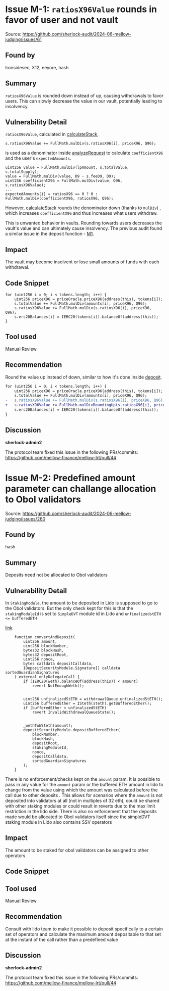 # Issue M-1: `ratiosX96Value` rounds in favor of user and not vault 

Source: https://github.com/sherlock-audit/2024-06-mellow-judging/issues/61 

## Found by 
Ironsidesec, X12, eeyore, hash
## Summary
`ratiosX96Value` is rounded down instead of up, causing withdrawals to favor users. This can slowly decrease the value in our vault, potentially leading to insolvency.

## Vulnerability Detail
`ratiosX96Value`, calculated in [calculateStack](https://github.com/mellow-finance/mellow-lrt/blob/dev-symbiotic-deploy/src/Vault.sol#L507),

```solidity
s.ratiosX96Value += FullMath.mulDiv(s.ratiosX96[i], priceX96, Q96);
```
 is used as a denominator inside [analyzeRequest](https://github.com/mellow-finance/mellow-lrt/blob/dev-symbiotic-deploy/src/Vault.sol#L476) to calculate `coefficientX96` and the user's `expectedAmounts`.

```solidity
uint256 value = FullMath.mulDiv(lpAmount, s.totalValue, s.totalSupply);
value = FullMath.mulDiv(value, D9 - s.feeD9, D9);
uint256 coefficientX96 = FullMath.mulDiv(value, Q96, s.ratiosX96Value);
...
expectedAmounts[i] = ratiosX96 == 0 ? 0 : FullMath.mulDiv(coefficientX96, ratiosX96, Q96);
```

However, [calculateStack](https://github.com/mellow-finance/mellow-lrt/blob/dev-symbiotic-deploy/src/Vault.sol#L507) rounds the denominator down (thanks to `mulDiv`) , which increases `coefficientX96` and thus increases what users withdraw.

This is unwanted behavior in vaults. Rounding towards users decreases the vault's value and can ultimately cause insolvency. The previous audit found a similar issue in the deposit function - [M1](https://github.com/mellow-finance/mellow-lrt/blob/dev-symbiotic-deploy/audits/202406_Statemind/Mellow%20LRT%20report%20with%20deployment.pdf).

## Impact
The vault may become insolvent or lose small amounts of funds with each withdrawal.

## Code Snippet
```solidity
for (uint256 i = 0; i < tokens.length; i++) {
    uint256 priceX96 = priceOracle.priceX96(address(this), tokens[i]);
    s.totalValue += FullMath.mulDiv(amounts[i], priceX96, Q96);
    s.ratiosX96Value += FullMath.mulDiv(s.ratiosX96[i], priceX96, Q96);
    s.erc20Balances[i] = IERC20(tokens[i]).balanceOf(address(this));
}
```

## Tool used
Manual Review

## Recommendation
Round the value up instead of down, similar to how it's done inside [deposit](https://github.com/mellow-finance/mellow-lrt/blob/dev-symbiotic-deploy/src/Vault.sol#L326). 

```diff
for (uint256 i = 0; i < tokens.length; i++) {
    uint256 priceX96 = priceOracle.priceX96(address(this), tokens[i]);
    s.totalValue += FullMath.mulDiv(amounts[i], priceX96, Q96);
-   s.ratiosX96Value += FullMath.mulDiv(s.ratiosX96[i], priceX96, Q96);
+   s.ratiosX96Value += FullMath.mulDivRoundingUp(s.ratiosX96[i], priceX96, Q96);
    s.erc20Balances[i] = IERC20(tokens[i]).balanceOf(address(this));
}
```



## Discussion

**sherlock-admin2**

The protocol team fixed this issue in the following PRs/commits:
https://github.com/mellow-finance/mellow-lrt/pull/44


# Issue M-2: Predefined amount parameter can challange allocation to Obol validators 

Source: https://github.com/sherlock-audit/2024-06-mellow-judging/issues/260 

## Found by 
hash
## Summary
Deposits need not be allocated to Obol validators

## Vulnerability Detail
In `StakingModule`, the amount to be deposited in Lido is supposed to go to the Obol validators. But the only check kept for this is that the `stakingModuleId` is set to `SimpleDVT` module id in Lido and `unfinalizedstETH <= bufferedETH`

[link](https://github.com/sherlock-audit/2024-06-mellow/blob/26aa0445ec405a4ad637bddeeedec4efe1eba8d2/mellow-lrt/src/modules/obol/StakingModule.sol#L48-L75)
```solidity
    function convertAndDeposit(
        uint256 amount,
        uint256 blockNumber,
        bytes32 blockHash,
        bytes32 depositRoot,
        uint256 nonce,
        bytes calldata depositCalldata,
        IDepositSecurityModule.Signature[] calldata sortedGuardianSignatures
    ) external onlyDelegateCall {
        if (IERC20(weth).balanceOf(address(this)) < amount)
            revert NotEnoughWeth();


        uint256 unfinalizedStETH = withdrawalQueue.unfinalizedStETH();
        uint256 bufferedEther = ISteth(steth).getBufferedEther();
        if (bufferedEther < unfinalizedStETH)
            revert InvalidWithdrawalQueueState();


        _wethToWSteth(amount);
        depositSecurityModule.depositBufferedEther(
            blockNumber,
            blockHash,
            depositRoot,
            stakingModuleId,
            nonce,
            depositCalldata,
            sortedGuardianSignatures
        );
    }
```

There is no enforcement/checks kept on the `amount` param. It is possible to pass in any value for the `amount` param or the buffered ETH amount in lido to change from the value using which the amount was calculated before the call due to other deposits . This allows for scenarios where the `amount` is not deposited into validators at all (not in multiples of 32 eth), could be shared with other staking modules or could result in reverts due to the max limit restriction in the lido side. There is also no enforcement that the deposits made would be allocated to Obol validators itself since the simpleDVT staking module in Lido also contains SSV operators

## Impact
The amount to be staked for obol validators can be assigned to other operators

## Code Snippet

## Tool used
Manual Review

## Recommendation
Consult with lido team to make it possible to deposit specifically to a certain set of operators and calculate the maximum amount depositable to that set at the instant of the call rather than a predefined value



## Discussion

**sherlock-admin2**

The protocol team fixed this issue in the following PRs/commits:
https://github.com/mellow-finance/mellow-lrt/pull/44


